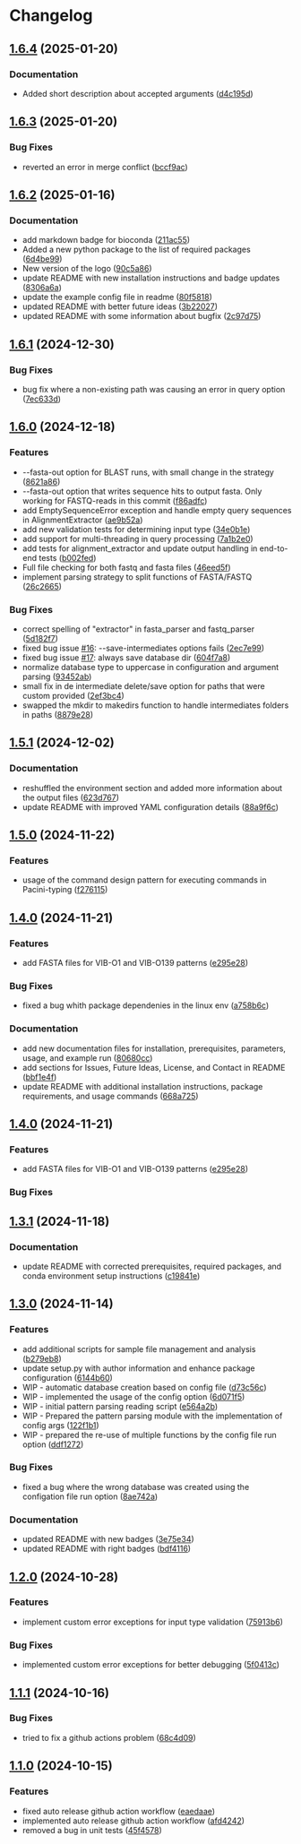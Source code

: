 # Changelog

## [1.6.4](https://github.com/RIVM-bioinformatics/Pacini-typing/compare/v1.6.3...v1.6.4) (2025-01-20)


### Documentation

* Added short description about accepted arguments ([d4c195d](https://github.com/RIVM-bioinformatics/Pacini-typing/commit/d4c195dd0d43ece4994dec1f4f53940e22179bc7))

## [1.6.3](https://github.com/RIVM-bioinformatics/Pacini-typing/compare/v1.6.2...v1.6.3) (2025-01-20)


### Bug Fixes

* reverted an error in merge conflict ([bccf9ac](https://github.com/RIVM-bioinformatics/Pacini-typing/commit/bccf9ac72f8bd4444190ed23b40422eab9178c77))

## [1.6.2](https://github.com/RIVM-bioinformatics/Pacini-typing/compare/v1.6.1...v1.6.2) (2025-01-16)


### Documentation

* add markdown badge for bioconda ([211ac55](https://github.com/RIVM-bioinformatics/Pacini-typing/commit/211ac556984c4891cdb8309a046a76732b2c570d))
* Added a new python package to the list of required packages ([6d4be99](https://github.com/RIVM-bioinformatics/Pacini-typing/commit/6d4be99e089bedc6f5a47e520f3a54395172b786))
* New version of the logo ([90c5a86](https://github.com/RIVM-bioinformatics/Pacini-typing/commit/90c5a860d9d66c8232f1b7423389e86dced0eb43))
* update README with new installation instructions and badge updates ([8306a6a](https://github.com/RIVM-bioinformatics/Pacini-typing/commit/8306a6ab07fb79848e4fcd7ddeb88e7730ecdf76))
* update the example config file in readme ([80f5818](https://github.com/RIVM-bioinformatics/Pacini-typing/commit/80f5818a3653a408054a8f2ef0b11560380476a6))
* updated README with better future ideas ([3b22027](https://github.com/RIVM-bioinformatics/Pacini-typing/commit/3b220272ee544db868bda5d537bfec1d82a9b9c5))
* updated README with some information about bugfix ([2c97d75](https://github.com/RIVM-bioinformatics/Pacini-typing/commit/2c97d757fec279f1b25a541e8eace91d17f957ea))

## [1.6.1](https://github.com/RIVM-bioinformatics/Pacini-typing/compare/v1.6.0...v1.6.1) (2024-12-30)

### Bug Fixes

* bug fix where a non-existing path was causing an error in query option ([7ec633d](https://github.com/RIVM-bioinformatics/Pacini-typing/commit/7ec633d34f747a0f29b20345e75ad5249e81a4f2))

## [1.6.0](https://github.com/RIVM-bioinformatics/Pacini-typing/compare/v1.5.1...v1.6.0) (2024-12-18)


### Features

* --fasta-out option for BLAST runs, with small change in the strategy ([8621a86](https://github.com/RIVM-bioinformatics/Pacini-typing/commit/8621a865ee7bea45761054957412e3542188a8d1))
* --fasta-out option that writes sequence hits to output fasta. Only working for FASTQ-reads in this commit ([f86adfc](https://github.com/RIVM-bioinformatics/Pacini-typing/commit/f86adfc70d2214b76644f5fa6ac9b24b18bf5a4a))
* add EmptySequenceError exception and handle empty query sequences in AlignmentExtractor ([ae9b52a](https://github.com/RIVM-bioinformatics/Pacini-typing/commit/ae9b52ac9eefb62c99b5df7f20132603c62238be))
* add new validation tests for determining input type ([34e0b1e](https://github.com/RIVM-bioinformatics/Pacini-typing/commit/34e0b1e89a8f00156cde2a4adc1828d9be14dad3))
* add support for multi-threading in query processing ([7a1b2e0](https://github.com/RIVM-bioinformatics/Pacini-typing/commit/7a1b2e0298337e38af91fb8f71da4b9c9e087f1e))
* add tests for alignment_extractor and update output handling in end-to-end tests ([b002fed](https://github.com/RIVM-bioinformatics/Pacini-typing/commit/b002fedad473f7db17d06fc3277b11808288dfee))
* Full file checking for both fastq and fasta files ([46eed5f](https://github.com/RIVM-bioinformatics/Pacini-typing/commit/46eed5fbd45dca4d2076d6949803153ee606757f))
* implement parsing strategy to split functions of FASTA/FASTQ ([26c2665](https://github.com/RIVM-bioinformatics/Pacini-typing/commit/26c2665e17cbeaba00528edfe39b1f8398e94604))


### Bug Fixes

* correct spelling of "extractor" in fasta_parser and fastq_parser ([5d182f7](https://github.com/RIVM-bioinformatics/Pacini-typing/commit/5d182f7e86c6f39268ff22aa7165fbf229d519ad))
* fixed bug issue [#16](https://github.com/RIVM-bioinformatics/Pacini-typing/issues/16): --save-intermediates options fails ([2ec7e99](https://github.com/RIVM-bioinformatics/Pacini-typing/commit/2ec7e99f4eeadfd84d9424f747a0260ad8f92195))
* fixed bug issue [#17](https://github.com/RIVM-bioinformatics/Pacini-typing/issues/17): always save database dir ([604f7a8](https://github.com/RIVM-bioinformatics/Pacini-typing/commit/604f7a8ec68fc9bd074df90e71dee0d3eca27065))
* normalize database type to uppercase in configuration and argument parsing ([93452ab](https://github.com/RIVM-bioinformatics/Pacini-typing/commit/93452ab14682255db13ec2506842c72df19f685c))
* small fix in de intermediate delete/save option for paths that were custom provided ([2ef3bc4](https://github.com/RIVM-bioinformatics/Pacini-typing/commit/2ef3bc4975f450853c40db7ba604c5e32ea97525))
* swapped the mkdir to makedirs function to handle intermediates folders in paths ([8879e28](https://github.com/RIVM-bioinformatics/Pacini-typing/commit/8879e2841b47476914044d05bb5ea7bacb899605))

## [1.5.1](https://github.com/RIVM-bioinformatics/Pacini-typing/compare/v1.5.0...v1.5.1) (2024-12-02)


### Documentation

* reshuffled the environment section and added more information about the output files ([623d767](https://github.com/RIVM-bioinformatics/Pacini-typing/commit/623d76766c805e6a4eabfa7bb4b5991319feeeae))
* update README with improved YAML configuration details ([88a9f6c](https://github.com/RIVM-bioinformatics/Pacini-typing/commit/88a9f6c0279fd5f81919874c26b34ef73d027c67))

## [1.5.0](https://github.com/RIVM-bioinformatics/Pacini-typing/compare/v1.4.0...v1.5.0) (2024-11-22)


### Features

* usage of the command design pattern for executing commands in Pacini-typing ([f276115](https://github.com/RIVM-bioinformatics/Pacini-typing/commit/f27611567b0401a3292ab6ec2065675fca602f59))

## [1.4.0](https://github.com/RIVM-bioinformatics/Pacini-typing/compare/v1.3.1...v1.4.0) (2024-11-21)


### Features

* add FASTA files for VIB-O1 and VIB-O139 patterns ([e295e28](https://github.com/RIVM-bioinformatics/Pacini-typing/commit/e295e28810bbf1cbf1e7ee642d00d59a9c3a6f42))


### Bug Fixes

* fixed a bug whith package dependenies in the linux env ([a758b6c](https://github.com/RIVM-bioinformatics/Pacini-typing/commit/a758b6cf3d3e937dcfb4e82bff1aa9bd013e90ca))


### Documentation

* add new documentation files for installation, prerequisites, parameters, usage, and example run ([80680cc](https://github.com/RIVM-bioinformatics/Pacini-typing/commit/80680cc2032dfe04ffcdac3e409c4a8af76fa298))
* add sections for Issues, Future Ideas, License, and Contact in README ([bbf1e4f](https://github.com/RIVM-bioinformatics/Pacini-typing/commit/bbf1e4fa44213bc135ef493f63e4f7bc867ce539))
* update README with additional installation instructions, package requirements, and usage commands ([668a725](https://github.com/RIVM-bioinformatics/Pacini-typing/commit/668a725c6108e9d73802c252d2720c8a02a41c75))

## [1.4.0](https://github.com/RIVM-bioinformatics/Pacini-typing/compare/v1.3.1...v1.4.0) (2024-11-21)


### Features

* add FASTA files for VIB-O1 and VIB-O139 patterns ([e295e28](https://github.com/RIVM-bioinformatics/Pacini-typing/commit/e295e28810bbf1cbf1e7ee642d00d59a9c3a6f42))


### Bug Fixes

## [1.3.1](https://github.com/RIVM-bioinformatics/Pacini-typing/compare/v1.3.0...v1.3.1) (2024-11-18)


### Documentation

* update README with corrected prerequisites, required packages, and conda environment setup instructions ([c19841e](https://github.com/RIVM-bioinformatics/Pacini-typing/commit/c19841e1456ea2eee86bcfcfbebcfeca121aafe8))

## [1.3.0](https://github.com/RIVM-bioinformatics/Pacini-typing/compare/v1.2.0...v1.3.0) (2024-11-14)


### Features

* add additional scripts for sample file management and analysis ([b279eb8](https://github.com/RIVM-bioinformatics/Pacini-typing/commit/b279eb88feb578237264d1bf2f42d3ba45c1cdfb))
* update setup.py with author information and enhance package configuration ([6144b60](https://github.com/RIVM-bioinformatics/Pacini-typing/commit/6144b60c74b51d61d1207d5e78318c0659967181))
* WIP - automatic database creation based on config file ([d73c56c](https://github.com/RIVM-bioinformatics/Pacini-typing/commit/d73c56cb979b7b0be0c42439173f4054ae9e388f))
* WIP - implemented the usage of the config option ([6d071f5](https://github.com/RIVM-bioinformatics/Pacini-typing/commit/6d071f5e41237ca71e5620668e6cef963aa16040))
* WIP - initial pattern parsing reading script ([e564a2b](https://github.com/RIVM-bioinformatics/Pacini-typing/commit/e564a2bea40cc4f5276b5c2249974b0006ae0b34))
* WIP - Prepared the pattern parsing module with the implementation of config args ([122f1b1](https://github.com/RIVM-bioinformatics/Pacini-typing/commit/122f1b1ae524e3d9451755f170da76a99cb897ae))
* WIP - prepared the re-use of multiple functions by the config file run option ([ddf1272](https://github.com/RIVM-bioinformatics/Pacini-typing/commit/ddf1272fdda41dd060d3045e3dc68e4f6e136035))


### Bug Fixes

* fixed a bug where the wrong database was created using the configation file run option ([8ae742a](https://github.com/RIVM-bioinformatics/Pacini-typing/commit/8ae742a9060e1b90147d5ccb50efed0b5a18d846))


### Documentation

* updated README with new badges ([3e75e34](https://github.com/RIVM-bioinformatics/Pacini-typing/commit/3e75e34ea6e8dac16056a98fe56d9c379b49be1b))
* updated README with right badges ([bdf4116](https://github.com/RIVM-bioinformatics/Pacini-typing/commit/bdf4116bf7292142fc690fd89789eedb35a4d2b8))

## [1.2.0](https://github.com/RIVM-bioinformatics/Pacini-typing/compare/v1.1.1...v1.2.0) (2024-10-28)


### Features

* implement custom error exceptions for input type validation ([75913b6](https://github.com/RIVM-bioinformatics/Pacini-typing/commit/75913b6b5f2c89627e897c62184603c666181291))


### Bug Fixes

* implemented custom error exceptions for better debugging ([5f0413c](https://github.com/RIVM-bioinformatics/Pacini-typing/commit/5f0413c82f9854431caa21808df4fa61f4039779))

## [1.1.1](https://github.com/RIVM-bioinformatics/Pacini-typing/compare/v1.1.0...v1.1.1) (2024-10-16)


### Bug Fixes

* tried to fix a github actions problem ([68c4d09](https://github.com/RIVM-bioinformatics/Pacini-typing/commit/68c4d0958672c9639817ba923d6dcc5a3c085ac9))

## [1.1.0](https://github.com/RIVM-bioinformatics/Pacini-typing/compare/v1.0.0...v1.1.0) (2024-10-15)


### Features

* fixed auto release github action workflow ([eaedaae](https://github.com/RIVM-bioinformatics/Pacini-typing/commit/eaedaae45dcf6f91fac127c4b336262d8fe5246f))
* implemented auto release github action workflow ([afd4242](https://github.com/RIVM-bioinformatics/Pacini-typing/commit/afd4242185325532e02079a38a97b6d4624ddfc8))
* removed a bug in unit tests ([45f4578](https://github.com/RIVM-bioinformatics/Pacini-typing/commit/45f45780f40a8bb09681180a6e3e791d69b19f85))
